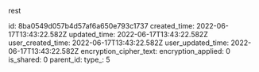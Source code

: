 rest

id: 8ba0549d057b4d57af6a650e793c1737
created_time: 2022-06-17T13:43:22.582Z
updated_time: 2022-06-17T13:43:22.582Z
user_created_time: 2022-06-17T13:43:22.582Z
user_updated_time: 2022-06-17T13:43:22.582Z
encryption_cipher_text: 
encryption_applied: 0
is_shared: 0
parent_id: 
type_: 5
